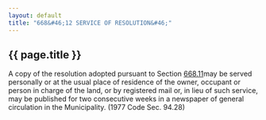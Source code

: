 ```yaml
---
layout: default 
title: "668&#46;12 SERVICE OF RESOLUTION&#46;"
---
```


{{ page.title }}
----------------

A copy of the resolution adopted pursuant to Section
[668.11](375294a8.html)may be served personally or at the usual place of
residence of the owner, occupant or person in charge of the land, or by
registered mail or, in lieu of such service, may be published for two
consecutive weeks in a newspaper of general circulation in the
Municipality. (1977 Code Sec. 94.28)
